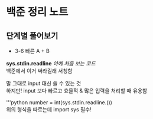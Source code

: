 # 백준 정리 노트

## 단계별 풀어보기

- 3-6 빠른 A + B

  
**sys.stdin.readline**
  *아예 처음 보는 코드*  
  백준에서 이거 써라길래 서칭함


  말 그대로 input 대신 쓸 수 있는 것  
  하지만! input 보다 빠르고 효율적 & 많은 입력을 처리할 때 유용함

  '''python
  number = int(sys.stdin.readline.())  
  위의 형식을 따르는데 import sys 필수!
